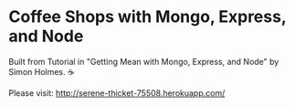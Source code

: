 # Coffee Shops with Mongo, Express, and Node 

Built from Tutorial in "Getting Mean with Mongo, Express, and Node" by Simon Holmes. 
:coffee:


Please visit: http://serene-thicket-75508.herokuapp.com/


